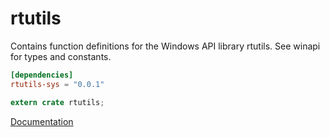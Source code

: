 # rtutils #
Contains function definitions for the Windows API library rtutils. See winapi for types and constants.

```toml
[dependencies]
rtutils-sys = "0.0.1"
```

```rust
extern crate rtutils;
```

[Documentation](https://retep998.github.io/doc/winapi/rtutils/)
